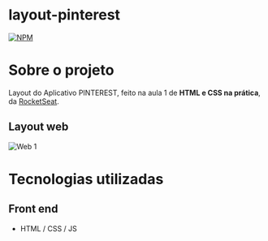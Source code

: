 # layout-pinterest
[![NPM](https://img.shields.io/npm/l/react)](https://github.com/mateuscordeiro011/layout-pinterest/blob/main/LICENSE)

# Sobre o projeto

Layout do Aplicativo PINTEREST, feito na aula 1 de **HTML e CSS na prática**, da [RocketSeat](https://rocketseat.com.br "Site da Rocket").

## Layout web
![Web 1](https://github.com/mateuscordeiro011/layout-pinterest/assets/139250006/fff13dda-5ec0-47be-b926-a936d6e50d78)

# Tecnologias utilizadas

## Front end
- HTML / CSS / JS
